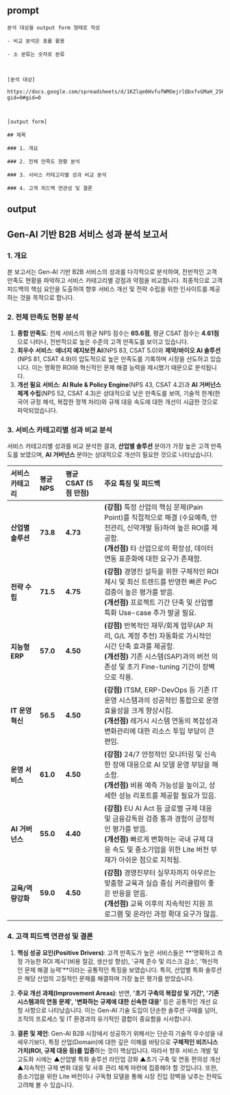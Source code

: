 ## prompt
```
분석 대상을 output form 형태로 작성

- 비교 분석은 표를 활용

- 소 분류는 숫자로 분류



[분석 대상]

https://docs.google.com/spreadsheets/d/1KZlqe6HvfufWMOejrlQbxfvGMaH_25KUrYMoUsJZQxQ/edit?gid=0#gid=0



[output form]

## 제목

### 1. 개요

### 2. 전체 만족도 현황 분석

### 3. 서비스 카테고리별 성과 비교 분석

### 4. 고객 피드백 연관성 및 결론
```

## output

## Gen-AI 기반 B2B 서비스 성과 분석 보고서

### 1\. 개요

본 보고서는 Gen-AI 기반 B2B 서비스의 성과를 다각적으로 분석하여, 전반적인 고객 만족도 현황을 파악하고 서비스 카테고리별 강점과 약점을 비교합니다. 최종적으로 고객 피드백의 핵심 요인을 도출하여 향후 서비스 개선 및 전략 수립을 위한 인사이트를 제공하는 것을 목적으로 합니다.

### 2\. 전체 만족도 현황 분석

1.  **종합 만족도**: 전체 서비스의 평균 NPS 점수는 **65.6점**, 평균 CSAT 점수는 **4.61점**으로 나타나, 전반적으로 높은 수준의 고객 만족도를 보이고 있습니다.
2.  **최우수 서비스**: **에너지 예지보전 AI**(NPS 83, CSAT 5.0)와 **제약/바이오 AI 솔루션**(NPS 81, CSAT 4.9)이 압도적으로 높은 만족도를 기록하며 시장을 선도하고 있습니다. 이는 명확한 ROI와 혁신적인 문제 해결 능력을 제시했기 때문으로 분석됩니다.
3.  **개선 필요 서비스**: **AI Rule & Policy Engine**(NPS 43, CSAT 4.2)과 **AI 거버넌스 체계 수립**(NPS 52, CSAT 4.3)은 상대적으로 낮은 만족도를 보여, 기술적 한계(한국어 규정 해석, 복잡한 정책 처리)와 규제 대응 속도에 대한 개선이 시급한 것으로 파악되었습니다.

### 3\. 서비스 카테고리별 성과 비교 분석

서비스 카테고리별 성과를 비교 분석한 결과, **산업별 솔루션** 분야가 가장 높은 고객 만족도를 보였으며, **AI 거버넌스** 분야는 상대적으로 개선이 필요한 것으로 나타났습니다.

| 서비스 카테고리 | 평균 NPS | 평균 CSAT (5점 만점) | 주요 특징 및 피드백 |
| :--- | :--- | :--- | :--- |
| **산업별 솔루션** | **73.8** | **4.73** | **(강점)** 특정 산업의 핵심 문제(Pain Point)를 직접적으로 해결 (수요예측, 안전관리, 신약개발 등)하여 높은 ROI를 제공함.<br>**(개선점)** 타 산업으로의 확장성, 데이터 연동 표준화에 대한 요구가 존재함. |
| **전략 수립** | **71.5** | **4.75** | **(강점)** 경영진 설득을 위한 구체적인 ROI 제시 및 최신 트렌드를 반영한 빠른 PoC 검증이 높은 평가를 받음.<br>**(개선점)** 프로젝트 기간 단축 및 산업별 특화 Use-case 추가 발굴 필요. |
| **지능형 ERP** | **57.0** | **4.50** | **(강점)** 반복적인 재무/회계 업무(AP 처리, G/L 계정 추천) 자동화로 가시적인 시간 단축 효과를 제공함.<br>**(개선점)** 기존 시스템(SAP)과의 버전 의존성 및 초기 Fine-tuning 기간이 장벽으로 작용. |
| **IT 운영혁신** | **56.5** | **4.50** | **(강점)** ITSM, ERP-DevOps 등 기존 IT 운영 시스템과의 성공적인 통합으로 운영 효율성을 크게 향상시킴.<br>**(개선점)** 레거시 시스템 연동의 복잡성과 변화관리에 대한 리소스 투입 부담이 큰 편임. |
| **운영 서비스** | **61.0** | **4.50** | **(강점)** 24/7 안정적인 모니터링 및 신속한 장애 대응으로 AI 모델 운영 부담을 해소함.<br>**(개선점)** 비용 예측 가능성을 높이고, 상세한 성능 리포트를 제공할 필요가 있음. |
| **AI 거버넌스** | **55.0** | **4.40** | **(강점)** EU AI Act 등 글로벌 규제 대응 및 금융감독원 검증 통과 경험이 긍정적인 평가를 받음.<br>**(개선점)** 빠르게 변화하는 국내 규제 대응 속도 및 중소기업을 위한 Lite 버전 부재가 아쉬운 점으로 지적됨. |
| **교육/역량강화**| **59.0** | **4.50** | **(강점)** 경영진부터 실무자까지 아우르는 맞춤형 교육과 실습 중심 커리큘럼이 좋은 반응을 얻음.<br>**(개선점)** 교육 이후의 지속적인 지원 프로그램 및 온라인 과정 확대 요구가 많음. |

### 4\. 고객 피드백 연관성 및 결론

1.  **핵심 성공 요인(Positive Drivers)**: 고객 만족도가 높은 서비스들은 \*\*'명확하고 측정 가능한 ROI 제시'(비용 절감, 생산성 향상), '규제 준수 및 리스크 감소', '혁신적인 문제 해결 능력'\*\*이라는 공통적인 특징을 보였습니다. 특히, 산업별 특화 솔루션은 해당 산업의 고질적인 문제를 해결하며 가장 높은 평가를 받았습니다.

2.  **주요 개선 과제(Improvement Areas)**: 반면, **'초기 구축의 복잡성 및 기간', '기존 시스템과의 연동 문제', '변화하는 규제에 대한 신속한 대응'** 등은 공통적인 개선 요청 사항으로 나타났습니다. 이는 Gen-AI 기술 도입이 단순한 솔루션 구매를 넘어, 조직의 프로세스 및 IT 환경과의 유기적인 결합이 중요함을 시사합니다.

3.  **결론 및 제언**: Gen-AI B2B 시장에서 성공하기 위해서는 단순히 기술적 우수성을 내세우기보다, 특정 산업(Domain)에 대한 깊은 이해를 바탕으로 **구체적인 비즈니스 가치(ROI, 규제 대응 등)를 입증**하는 것이 핵심입니다. 따라서 향후 서비스 개발 및 고도화 시에는 ▲산업별 특화 솔루션 라인업 강화 ▲초기 구축 및 연동 편의성 개선 ▲지속적인 규제 변화 대응 및 사후 관리 체계 마련에 집중해야 할 것입니다. 또한, 중소기업을 위한 Lite 버전이나 구독형 모델을 통해 시장 진입 장벽을 낮추는 전략도 고려해 볼 수 있습니다.